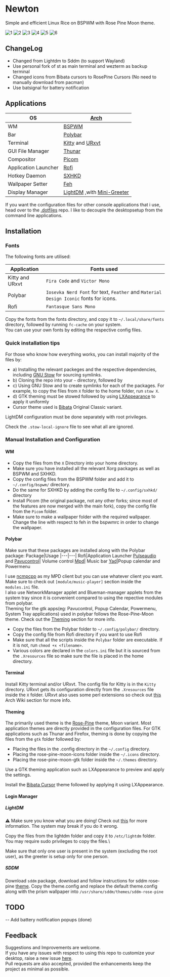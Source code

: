 # Newton
Simple and efficient Linux Rice on BSPWM with Rose Pine Moon theme.

![1](https://github.com/harishnkr/NewtonRice/blob/main/.github/assets/1.png)
![2](https://github.com/harishnkr/NewtonRice/blob/main/.github/assets/2.png)
![3](https://github.com/harishnkr/NewtonRice/blob/main/.github/assets/3.png)
![4](https://github.com/harishnkr/NewtonRice/blob/main/.github/assets/4.png)
![5](https://github.com/harishnkr/NewtonRice/blob/main/.github/assets/5.png)
![6](https://github.com/harishnkr/NewtonRice/blob/main/.github/assets/6.png)

## ChangeLog

+ Changed from Lightdm to Sddm (to support Wayland)
+ Use personal fork of st as main terminal and wezterm as backup terminal
+ Changed icons from Bibata cursors to RosePine Cursors (No need to manually download from pacman)
+ Use batsignal for battery notification

## Applications


|OS|[Arch](https://archlinux.org/)|
|---|---|
| WM | [BSPWM](https://github.com/baskerville/bspwm) |
|Bar  | [Polybar](https://github.com/polybar/polybar) |
|Terminal|[Kitty](https://github.com/kovidgoyal/kitty) and [URxvt](http://software.schmorp.de/pkg/rxvt-unicode.html)|
|GUI File Manager| [Thunar](https://docs.xfce.org/xfce/thunar/start)|
|Compositor| [Picom](https://github.com/yshui/picom)
|Application Launcher| [Rofi](https://github.com/davatorium/rofi)|
|Hotkey Daemon|[SXHKD](https://github.com/baskerville/sxhkd)|
|Wallpaper Setter|[Feh](https://feh.finalrewind.org/)|
|Display Manager|[LightDM](https://github.com/canonical/lightdm) ,with [Mini-Greeter](https://github.com/prikhi/lightdm-mini-greeter)|

If you want the configuration files for other console applications that i use, head over to the [.dotfiles](https://github.com/harishnkr/dotfiles) repo. I like to decouple the desktopsetup from the command line applications.

## Installation

### Fonts

The following fonts are utilised:

|Application|Fonts used|
|---|---|
Kitty and URxvt |```Fira Code``` and ```Victor Mono```
Polybar|```Iosevka Nerd Font``` for text, ```Feather``` and ```Material Design Iconic``` fonts for icons.
Rofi| ```Fantasque Sans Mono```

Copy the fonts from the fonts directory, and copy it to ```~/.local/share/fonts``` directory, followed by running ```fc-cache``` on your system.\
You can use your own fonts by editing the respective config files.

### Quick installation tips

For those who know how everything works, you can install majority of the files by: 

* a) Installing the relevant packeges and the respective dependencies, including [GNU Stow](https://www.gnu.org/software/stow/) for sourcing symlinks.
*  b) Cloning the repo into your ```~``` directory, followed by
* c) Using GNU Stow and to create symlinks for each of the packages. For example, to copy the files from ```X``` folder to the home folder, run ```stow X```.
* d) GTK theming must be stowed followed by using [LXAppearance](https://github.com/lxde/lxappearance) to apply it uniformly
* Cursor theme used is [Bibata](https://github.com/ful1e5/Bibata_Cursor) Original Classic variant.

LightDM configuration must be done separately with root privileges.

Check the ```.stow-local-ignore``` file to see what all are ignored.

### Manual Installation and Configuration

#### WM

* Copy the files from the ```X``` Directory into your home directory.
* Make sure you have installed all the relevant Xorg packages as well as BSPWM and SXHKD.
* Copy the config files from the BSPWM folder and add it to ```~/.config/bspwm/``` directory.
* Do the same for  SXHKD by adding the config file to ```~/.config/sxhkd/``` directory
* Install Picom (the original package, not any other forks; since most of the features are now merged with the main fork), copy the config file from the ```Picom``` folder.
* Make sure to make a wallpaper folder with the required wallpaper. Change the line with respect to feh in the bspwmrc in order to change the wallpaper.
#### Polybar

Make sure that these packages are installed along with the Polybar package:
Package|Usage
|---|---|
Rofi|Application Launcher
[Pulseaudio](https://github.com/pulseaudio) and [Pavucontrol](https://freedesktop.org/software/pulseaudio/pavucontrol/)| Volume control
[Mpd](https://www.musicpd.org/)| Music bar
[Yad](https://github.com/v1cont/yad)|Popup calendar and Powermenu

I use [ncmpcpp](https://github.com/ncmpcpp/ncmpcpp) as my MPD client but you can use whatever client you want. Make sure to check out ```[module/music-player]``` section inside the ```modules.ini``` file.\
I also use NetworkManager applet and Blueman-manager applets from the system tray since it is convenient compared to using the repective modules from polybar.\
Theming for the gtk apps(eg: Pavucontrol, Popup Calendar, Powermenu, System Tray applications) used in polybar follows the Rose-Pine-Moon theme. Check out the [Theming](https://github.com/harishnkr/NewtonRice#theming) section for more info.


* Copy the files from the Polybar folder to ```~/.config/polybar/``` directory.
* Copy the config file from Rofi directory if you want to use Rofi
* Make sure that all the scripts inside the ```Polybar``` folder are executable. If it is not, run ```chmod +x <filename>```.
* Various colors are declared in the ```colors.ini``` file but it is sourced from the ```.Xresources``` file so make sure the file is placed in the home directory.


#### Terminal

Install Kitty terminal and/or URxvt. The config file for Kitty is in the ```Kitty``` directory. URxvt gets its configuration directly from the ```.Xresources``` file inside the ```X``` folder. URxvt also uses some perl extensions so check out [this](https://wiki.archlinux.org/title/rxvt-unicode#Perl_extensions) Arch Wiki section for more info.


#### Theming

The primarily used theme is the [Rose-Pine](https://github.com/rose-pine/rose-pine-theme) theme, Moon variant.
Most application themes are directly provided in the configuration files. For GTK applications such as Thunar and Firefox, theming is done by copying the files from the ```gtk``` folder followed by:

* Placing the files in the .config directory in the ```~/.config``` directory.
* Placing the rose-pine-moon-icons folder inside the ```~/.icons``` directory.
* Placing the rose-pine-moon-gtk folder inside the ```~/.themes``` directory.

Use a GTK theming application such as LXAppearance to preview and apply the settings.

Install the [Bibata Cursor](https://github.com/ful1e5/Bibata_Cursor#how-to-get-it) theme followed by applying it using LXAppearance.

#### Login Manager

##### LightDM

:warning: Make sure you know what you are doing! Check out [this](https://wiki.archlinux.org/title/LightDM) for more information. The system may break if you do it wrong.

Copy the files from the lightdm folder and copy it to ```/etc/lightdm``` folder. You may require sudo privileges to copy the files.\

Make sure that only one user is present in the system (excluding the root user), as the greeter is setup only for one person.

##### SDDM

Download `sddm` package, download and follow instructions for sddm rose-pine [theme](https://github.com/lwndhrst/sddm-rose-pine). Copy the theme.config and replace the default theme.config along with the prism wallpaper into `/usr/share/sddm/themes/sddm-rose-pine` 

## TODO
-- Add battery notification popups (done)


## Feedback

Suggestions and Improvements are welcome.\
If you have any issues with respect to using this repo to customize your desktop, raise a new issue [here](https://github.com/harishnkr/NewtonRice/issues/new).\
Pull requests are also accepted, provided the enhancements keep the project as minimal as possible.


